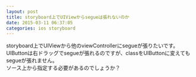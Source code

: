 ```yaml
---
layout: post
title: storyboard上でUIViewからsegueは張れないのか
date: 2015-03-11 06:37:05
categories: ios storyboard
---
```

<p>storyboard上でUIViewから他のviewControllerにsegueが張りたいです。<br>
UIButtonは右ドラッグでsegueが張れるのですが、classをUIButtonに変えてもsegueが張れません。<br>
ソース上から指定する必要があるのでしょうか？</p>
